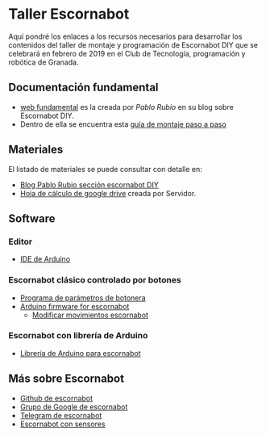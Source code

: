 # Taller Escornabot
Aquí pondré los enlaces a los recursos necesarios para desarrollar los contenidos del taller de montaje y programación de Escornabot DIY que se celebrará en febrero de 2019 en el Club de Tecnología, programación y robótica de Granada.

## Documentación fundamental
* [web fundamental](https://pablorubma.cc/escornabot/version-diy/) es la creada por *Pablo Rubio* en su blog sobre Escornabot DIY.
* Dentro de ella se encuentra esta [guía de montaje paso a paso](https://drive.google.com/file/d/1zBm-xJoA5dCqq5uivCe1o336cyu683VY/view)

## Materiales
El listado de materiales se puede consultar con detalle en:
* [Blog Pablo Rubio sección escornabot DIY](https://pablorubma.cc/escornabot/version-diy/)
* [Hoja de cálculo de google drive](https://docs.google.com/spreadsheets/d/1IxyG6Sju1tBcJaxYWmWw-s-ZDJP2TgPav1Ozzr1-euI/edit?usp=sharing) creada por Servidor.

## Software
### Editor
* [IDE de Arduino](https://www.arduino.cc/en/Main/Software)

### Escornabot clásico controlado por botones
* [Programa de parámetros de botonera](/ficheros_taller/software/botonera.zip)
* [Arduino firmware for escornabot](https://github.com/escornabot/arduino/releases)
  * [Modificar movimientos escornabot](https://pablorubma.cc/como-modificar-movimientos-escornabot/)

### Escornabot con librería de Arduino
* [Librería de Arduino para escornabot](https://github.com/escornabot/libreria-arduino)

## Más sobre Escornabot
* [Github de escornabot](https://github.com/escornabot)
* [Grupo de Google de escornabot](https://groups.google.com/forum/#!forum/escornabot_users)
* [Telegram de escornabot](https://t.me/escornafans)
* [Escornabot con sensores](https://github.com/pedroruizf/escornabot_sensores)

